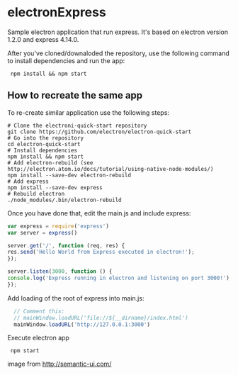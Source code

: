 # electronExpress
Sample electron application that run express. It's based on electron version 1.2.0 and express 4.14.0. 

After you've cloned/downaloded the repository, use the following command to install dependencies and run the app: 

```
 npm install && npm start
```

## How to recreate the same app 
To re-create similar application use the following steps: 

```
# Clone the electroni-quick-start repository
git clone https://github.com/electron/electron-quick-start
# Go into the repository
cd electron-quick-start
# Install dependencies 
npm install && npm start
# Add electron-rebuild (see http://electron.atom.io/docs/tutorial/using-native-node-modules/)
npm install --save-dev electron-rebuild 
# Add express 
npm install --save-dev express
# Rebuild electron 
./node_modules/.bin/electron-rebuild
```
Once you have done that, edit the main.js and include express: 

  ```js
var express = require('express')
var server = express()

server.get('/', function (req, res) {
  res.send('Hello World from Express executed in electron!');
});

server.listen(3000, function () {
  console.log('Express running in electron and listening on port 3000!');
});
  ```
Add loading of the root of express into main.js: 

```js
  // Comment this:
  // mainWindow.loadURL('file://${__dirname}/index.html')
  mainWindow.loadURL('http://127.0.0.1:3000')
  ```

Execute electron app
```
 npm start
```

image from http://semantic-ui.com/